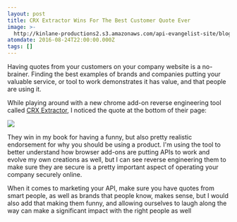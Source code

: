 ```yaml
---
layout: post
title: CRX Extractor Wins For The Best Customer Quote Ever
image: >-
  http://kinlane-productions2.s3.amazonaws.com/api-evangelist-site/blog/Get__CRX_Chrome_Extension_file__it_s_source_code_and_download__CRX_to_your_computer_.png
atomdate: 2016-08-24T22:00:00.000Z
tags: []
---
```

Having quotes from your customers on your company website is a no-brainer. Finding the best examples of brands and companies putting your valuable service, or tool to work demonstrates it has value, and that people are using it.

While playing around with a new chrome add-on reverse engineering tool called [CRX Extractor](http://crxextractor.com/), I noticed the quote at the bottom of their page:

[![](http://kinlane-productions2.s3.amazonaws.com/api-evangelist-site/blog/Get__CRX_Chrome_Extension_file__it_s_source_code_and_download__CRX_to_your_computer_.png)](http://crxextractor.com/)

They win in my book for having a funny, but also pretty realistic endorsement for why you should be using a product. I'm using the tool to better understand how browser add-ons are putting APIs to work and evolve my own creations as well, but I can see reverse engineering them to make sure they are secure is a pretty important aspect of operating your company securely online.

When it comes to marketing your API, make sure you have quotes from smart people, as well as brands that people know, makes sense, but I would also add that making them funny, and allowing ourselves to laugh along the way can make a significant impact with the right people as well